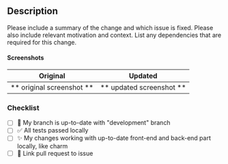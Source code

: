 ## Description

Please include a summary of the change and which issue is fixed. Please also include relevant motivation and context. List any dependencies that are required for this change.



#### Screenshots

Original             |  Updated
:-------------------------:|:-------------------------:
** original screenshot **  |  ** updated screenshot **


### Checklist
- [ ] 🔽 My branch is up-to-date with "development" branch
- [ ] ✅ All tests passed locally
- [ ] ✨ My changes working with up-to-date front-end and back-end part locally, like charm
- [ ] 🔗 Link pull request to issue
